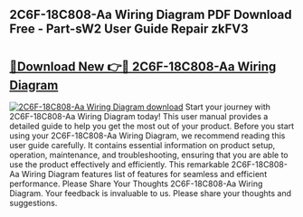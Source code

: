 ## 2C6F-18C808-Aa Wiring Diagram PDF Download Free - Part-sW2 User Guide Repair zkFV3

# <h2><a href="http://dfhefx.blite.top/?on=2C6F-18C808-Aa+Wiring+Diagram">🔗Download New 👉🔴 2C6F-18C808-Aa Wiring Diagram</a></h2>

[![2C6F-18C808-Aa Wiring Diagram download](https://i.imgur.com/lujVjoI.png)](http://dfhefx.blite.top/?on=2C6F-18C808-Aa+Wiring+Diagram)
Start your journey with 2C6F-18C808-Aa Wiring Diagram today! This user manual provides a detailed guide to help you get the most out of your product. Before you start using your 2C6F-18C808-Aa Wiring Diagram, we recommend reading this user guide carefully. It contains essential information on product setup, operation, maintenance, and troubleshooting, ensuring that you are able to use the product effectively and efficiently. This remarkable 2C6F-18C808-Aa Wiring Diagram features list of features for seamless and efficient performance. Please Share Your Thoughts 2C6F-18C808-Aa Wiring Diagram. Your feedback is invaluable to us. Please share your thoughts and suggestions.
